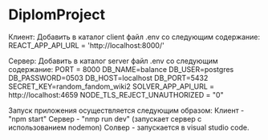# DiplomProject

Клиент:
Добавить в каталог client файл .env со следующим содержание:
REACT_APP_API_URL = 'http://localhost:8000/'

Сервер: 
Добавить в каталог server файл .env со следующим содержание:
PORT = 8000
DB_NAME=balance
DB_USER=postgres
DB_PASSWORD=0503
DB_HOST=localhost
DB_PORT=5432
SECRET_KEY=random_fandom_wiki2
SOLVER_APP_API_URL = http://localhost:4659
NODE_TLS_REJECT_UNAUTHORIZED = "0"


Запуск приложения осуществляется следующим образом:
Клиент - "npm start"
Сервер - "nmp run dev" (запускает сервер с использованием nodemon)
Солвер - запускается в visual studio code.
